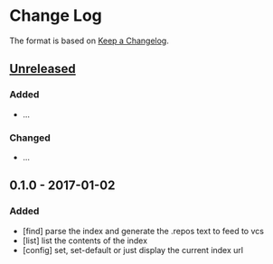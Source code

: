 # Change Log

The format is based on [Keep a Changelog](http://keepachangelog.com/).

## [Unreleased]
### Added
- ...

### Changed
- ...

## 0.1.0 - 2017-01-02
### Added
- [find] parse the index and generate the .repos text to feed to vcs
- [list] list the contents of the index
- [config] set, set-default or just display the current index url

[Unreleased]: https://github.com/stonier/vcs_extras/compare/0.1.0...HEAD
[0.1.0]: https://github.com/stonier/vcs_extras/compare/c838ad46f0ffde6a9d030cbf0c91653bf5fd48e6...0.1.0
